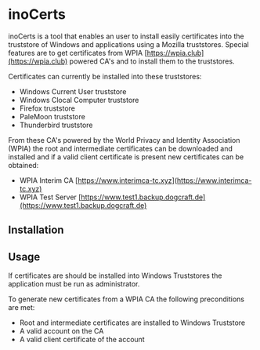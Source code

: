 ﻿# inoCerts

inoCerts is a tool that enables an user to install easily certificates into the truststore of Windows and applications using a Mozilla truststores. Special features are to get certificates from WPIA [https://wpia.club](https://wpia.club) powered CA's and to install them to the truststores.

Certificates can currently be installed into these truststores:
* Windows Current User truststore
* Windows Clocal Computer truststore
* Firefox truststore
* PaleMoon truststore
* Thunderbird truststore

From these CA's powered by the World Privacy and Identity Association (WPIA) the root and intermediate certificates can be downloaded and installed and if a valid client certificate is present new certificates can be obtained:
* WPIA Interim CA [https://www.interimca-tc.xyz](https://www.interimca-tc.xyz)
* WPIA Test Server [https://www.test1.backup.dogcraft.de](https://www.test1.backup.dogcraft.de)

## Installation

## Usage
If certificates are should be installed into Windows Truststores the application must be run as administrator.

To generate new certificates from a WPIA CA the following preconditions are met:
* Root and intermediate certificates are installed to Windows Truststore
* A valid account on the CA
* A valid client certificate of the account




